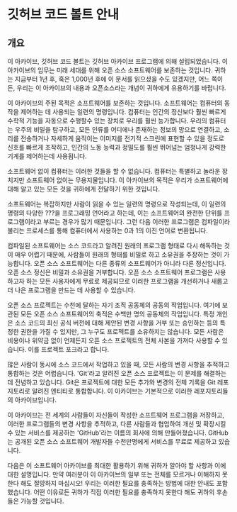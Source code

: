 # 깃허브 코드 볼트 안내

## 개요

이 아카이브, 깃허브 코드 볼트는 깃허브 아카이브 프로그램에 의해 설립되었습니다. 이 아카이브의 임무는 미래 세대를 위해 오픈 소스 소프트웨어를 보존하는 것입니다. 귀하는 지금부터 1년 후, 혹은 1,000년 후에 이 문서를 읽으셨을 수도 있겠지만, 어느 쪽이든, 우리는 이 아카이브의 내용과 오픈소스라는 개념이 귀하에게 유용하기를 바랍니다.

이 아카이브의 주된 목적은 소프트웨어를 보존하는 것입니다. 소프트웨어는 컴퓨터의 동작을 제어하는 데 사용되는 일련의 명령입니다. 컴퓨터는 인간의 정신보다 훨씬 빠르게 수학적 기능을 자동으로 수행할수 있는 장치로 우리를 훨씬 능가합니다. 우리의 컴퓨터는 우주의 비밀을 탐구하고, 모든 인류를 어디에나 존재하는 정보의 망으로 연결하고, 소리를 전송하거나 자세하게 움직이는 이미지를 전기적 스크린에 표현할 수 있을 정도로 신호를 빠르게 조작하고, 인간의 노동 능력과 정밀도를 훨씬 뛰어넘는 엄청나게 강력한 기계를 제어하는데 사용됩니다.

소프트웨어 없이 컴퓨터는 이러한 것들을 할 수 없습니다. 컴퓨터는 특별하고 놀라운 장치지만 소프트웨어 없이는 무용지물입니다. 이 아카이브의 목적은 우리가 소프트웨어에 대해 알고 있는 모든 것을 귀하에게 전달하기 위한 것입니다. 

소프트웨어는 복잡하지만 사람이 읽을 수 있는 일련의 명령으로 작성되는데, 이 일련의 명령의 다양한 ???을 프로그래밍 언어라고 하는데, 이는 소프트웨어의 완전한 단위를 프로그램이라고 부르는 경우가 많기 때문입니다. 그런 다음 이러한 프로그램은 컴파일이라 불리는 프로세스를 통해 컴퓨터에서 사용하는 0과 1의 이진 언어로 변환됩니다. 

컴파일된 소프트웨어는 소스 코드라고 알려진 원래의 프로그램 형태로 다시 해독하는 것이 매우 어렵기 때문에, 사람들이 원래의 형태를 비밀로 하고 소유권을 주장하는 것이 가능합니다. 오픈 소스 소프트웨어는 다른 종류의 소프트웨어가 아니라 다른 정신입니다. 오픈 소스 정신은 비밀과 소유권을 거부합니다. 오픈 소스 소프트웨어 프로그램은 사용하고자 하는 모든 사용자에게 무료로 제공되므로 이러한 프로그램을 개선하거나 새롭고 더 나은 프로그램을 만드는 데 사용할 수 있습니다.

오픈 소스 프로젝트는 수천에 달하는 자기 조직 공동체의 공동의 작업입니다. 여기에 보관된 모든 오픈 소스 소프트웨어의 축적은 수백만 명의 공동체의 작업입니다. 특정 개인은 소스 코드의 최신 공식 버전에 대해 제안된 변경 사항을 거부 또는 승인하는 등의 특정한 권한을 가질 수 있지만, 그 누구도 프로젝트를 소유하지는 않습니다. 모든 사람은 비용이나 위약금 없이 언제든지 오픈 소스 프로젝트의 전체 사본을 가져다 사용할 수 있습니다. 이를 프로젝트 포크라고 합니다.

많은 사람이 동시에 소스 코드에서 작업하고 있을 때, 모든 사람의 변경 사항을 추적하고 통합하는 것은 어렵습니다. 'Git'라고 알려진 오픈 소스 프로젝트는 이 문제를 해결하는 데 전념하고 있습니다. Git은 프로젝트에 대한 모든 추가와 변경의 전체 기록을 Git 레포지토리로 알려진 엔티티로 통합합니다. 이 아카이브는 기본적으로 이러한 레포지토리들의 아카이브입니다.

이 아카이브는 전 세계의 사람들이 자신들이 작성한 소프트웨어 프로그램을 저장하고, 이러한 프로그램들의 변경 사항을 추적하고, 다른 사람들과 협업하여 개선 및 확장시킬 수 있는 서비스를 제공하는 'GitHub'라는 이름의 회사에 의해 만들어졌습니다. GitHub는 공개된 오픈 소스 소프트웨어 개발자들 수천만명에게 서비스를 무료로 제공하고 있습니다.

다음은 이 소프트웨어 아카이브를 최대한 활용하기 위해 귀하가 알아야 할 사항과 이에 대한 설명입니다. 만약 여러분이 이 아카이브의 일부 또는 전체를 모르거나 이해하지 못한다 해도 절망하지 마십시오! 우리는 이러한 필요를 충족하는 방법에 대한 안내도 포함했습니다. 어떤 이유로든 귀하가 직접 이러한 필요를 충족하지 못한다 해도 귀하의 후손들은 가능할 것입니다.